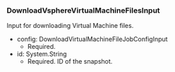 ### DownloadVsphereVirtualMachineFilesInput
Input for downloading Virtual Machine files.

- config: DownloadVirtualMachineFileJobConfigInput
  - Required.
- id: System.String
  - Required. ID of the snapshot.
